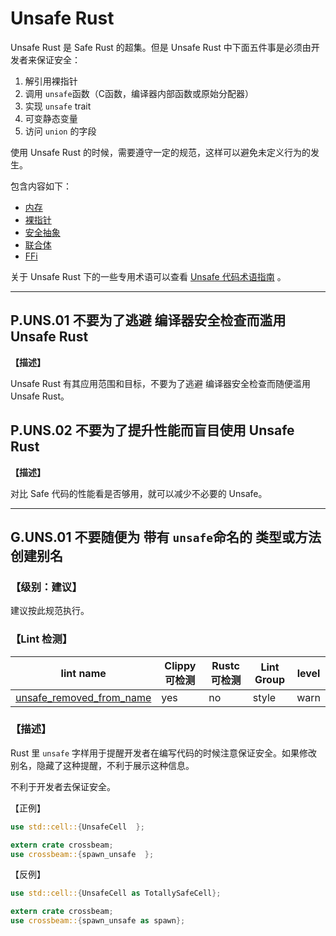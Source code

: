 # Unsafe Rust

Unsafe Rust 是 Safe Rust 的超集。但是 Unsafe Rust 中下面五件事是必须由开发者来保证安全：

1. 解引用裸指针
2. 调用 `unsafe`函数（C函数，编译器内部函数或原始分配器）
3. 实现 `unsafe` trait
4. 可变静态变量
5. 访问  `union` 的字段

使用 Unsafe Rust 的时候，需要遵守一定的规范，这样可以避免未定义行为的发生。

包含内容如下：

- [内存](./unsafe_rust/mem.md)
- [裸指针](./unsafe_rust/raw_ptr.md)
- [安全抽象](./unsafe_rust/safe_abstract.md)
- [联合体](./unsafe_rust/union.md)
- [FFi](./unsafe_rust/ffi.md)

关于 Unsafe Rust 下的一些专用术语可以查看 [Unsafe 代码术语指南](./unsafe_rust/glossary.md) 。



---



## P.UNS.01  不要为了逃避 编译器安全检查而滥用 Unsafe Rust

**【描述】**

Unsafe Rust 有其应用范围和目标，不要为了逃避 编译器安全检查而随便滥用 Unsafe Rust。

## P.UNS.02  不要为了提升性能而盲目使用 Unsafe Rust

**【描述】**

对比 Safe 代码的性能看是否够用，就可以减少不必要的 Unsafe。

---

## G.UNS.01  不要随便为 带有 `unsafe`命名的 类型或方法创建别名

### 【级别：建议】

建议按此规范执行。

### 【Lint 检测】

| lint name                                                    | Clippy 可检测 | Rustc 可检测 | Lint Group | level |
| ------------------------------------------------------------ | ------------- | ------------ | ---------- | ----- |
| [unsafe_removed_from_name](https://rust-lang.github.io/rust-clippy/master/#unsafe_removed_from_name) | yes           | no           | style      | warn  |

### 【描述】

 Rust 里  `unsafe` 字样用于提醒开发者在编写代码的时候注意保证安全。如果修改别名，隐藏了这种提醒，不利于展示这种信息。

不利于开发者去保证安全。

【正例】

```rust
use std::cell::{UnsafeCell  };

extern crate crossbeam;
use crossbeam::{spawn_unsafe  };
```

【反例】

```rust
use std::cell::{UnsafeCell as TotallySafeCell};

extern crate crossbeam;
use crossbeam::{spawn_unsafe as spawn};
```

